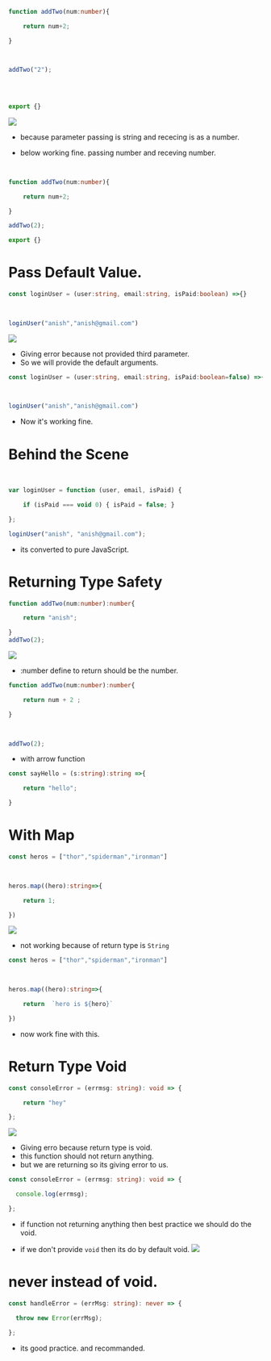 ```ts
  

function addTwo(num:number){

    return num+2;

}

  

addTwo("2");

  
  

export {}
```
![](https://i.imgur.com/Ynp1cHI.png)

- because parameter passing is string and rececing is as a number.

- below working fine. passing number and receving number.

```ts
  

function addTwo(num:number){

    return num+2;

}

addTwo(2);

export {}
```

# Pass Default Value.

```ts
const loginUser = (user:string, email:string, isPaid:boolean) =>{}

  

loginUser("anish","anish@gmail.com")
```

![](https://i.imgur.com/oHabc42.png)

- Giving error because not provided third parameter.
- So we will provide the default arguments.

```ts
const loginUser = (user:string, email:string, isPaid:boolean=false) =>{}

  

loginUser("anish","anish@gmail.com")
```

- Now it's working fine.

# Behind the Scene

```js
  

var loginUser = function (user, email, isPaid) {

    if (isPaid === void 0) { isPaid = false; }

};

loginUser("anish", "anish@gmail.com");
```

- its converted to pure JavaScript.




# Returning Type Safety

```ts
function addTwo(num:number):number{

    return "anish";

}
addTwo(2);
```


![](https://i.imgur.com/NY5jk6f.png)


- :number define to return should be the number.

```ts
function addTwo(num:number):number{

    return num + 2 ;

}

  

addTwo(2);
```

- with arrow function

```ts
const sayHello = (s:string):string =>{

    return "hello";

}
```

# With Map 

```ts
const heros = ["thor","spiderman","ironman"]

  

heros.map((hero):string=>{

    return 1;

})
```

![](https://i.imgur.com/y0pz0Wv.png)


- not working because of return type is `String`

```ts
const heros = ["thor","spiderman","ironman"]

  

heros.map((hero):string=>{

    return  `hero is ${hero}`

})
```

- now work fine with this.


# Return Type Void

```ts
const consoleError = (errmsg: string): void => {

    return "hey"

};
```

![](https://i.imgur.com/ujgIeII.png)


- Giving erro because return type is void.
- this function should not return anything.
- but we are returning so its giving error to us.


```ts
const consoleError = (errmsg: string): void => {

  console.log(errmsg);

};
```

- if function not returning anything then best practice we should do the void.

- if we don't provide `void` then its do by default void.
![](https://i.imgur.com/0E1d6IQ.png)



# never instead of void.

```ts
const handleError = (errMsg: string): never => {

  throw new Error(errMsg);

};
```

- its good practice. and recommanded.
